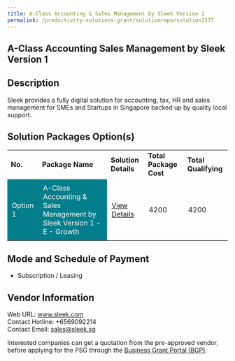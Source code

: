 ```yaml
---
title: A-Class Accounting & Sales Management by Sleek Version 1
permalink: /productivity-solutions-grant/solutionrepo/solution1577
---
```


## A-Class Accounting Sales Management by Sleek Version 1

## Description

Sleek provides a fully digital solution for accounting, tax, HR and sales management for SMEs and Startups in Singapore backed up by quality local support.

## Solution Packages Option(s)

<table>
<tr>
<td><b>No.</b></td>
<td><b>Package Name</b></td>
<td><b>Solution Details</b></td>
<td><b>Total Package Cost</b></td>
<td><b>Total Qualifying</b></td>
</tr>
<tr>
<td style='padding: 10px; background-color: #037E8A; color: #FFFFFF;'>Option 1</td>
<td style='padding: 10px; background-color: #037E8A; color: #FFFFFF;'>A-Class Accounting & Sales Management by Sleek Version 1 - E - Growth</td>
<td style='padding: 10px;'><a href='https://www.gobusiness.gov.sg/images/psg/DesensitisedSleekTechAnnex3CRwef8April2021_Part_5.pdf' target='_blank'>View Details</a></td>
<td style='padding: 10px;'>4200</td>
<td style='padding: 10px;'>4200</td>
</tr>
</table>

## Mode and Schedule of Payment

 - Subscription / Leasing

## Vendor Information

 Web URL: www.sleek.com <br>Contact Hotline: +6569092214 <br>Contact Email: sales@sleek.sg <br>

Interested companies can get a quotation from the pre-approved vendor, before applying for the PSG through the <a href='https://www.businessgrants.gov.sg/' target='_blank' rel='noopener'>Business Grant Portal (BGP)</a>.

<script src="/jquery/resize-tables.js"></script>
